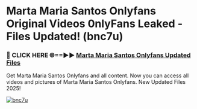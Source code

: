 # Marta Maria Santos Onlyfans Original Videos 0nlyFans Leaked - Files Updated! (bnc7u)

<h3>🔴 CLICK HERE 🌐==►► <a href="https://tinyurl.com/2wckxsce" rel="nofollow">Marta Maria Santos Onlyfans Updated Files</a></h3>

Get Marta Maria Santos Onlyfans and all content. Now you can access all videos and pictures of Marta Maria Santos Onlyfans. New Updated Files 2025!

[![bnc7u](https://i.imgur.com/AFduVYN.gif)](https://tinyurl.com/2wckxsce)
